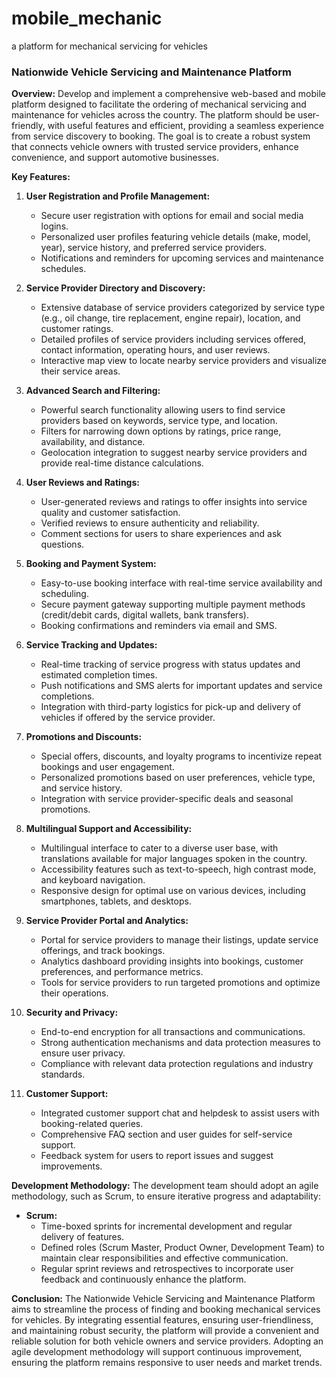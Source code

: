 # mobile_mechanic
a platform for mechanical servicing for vehicles

### Nationwide Vehicle Servicing and Maintenance Platform

**Overview:**
Develop and implement a comprehensive web-based and mobile platform designed to facilitate the ordering of mechanical servicing and maintenance for vehicles across the country. The platform should be user-friendly, with useful features and efficient, providing a seamless experience from service discovery to booking. The goal is to create a robust system that connects vehicle owners with trusted service providers, enhance convenience, and support automotive businesses.

**Key Features:**
1. **User Registration and Profile Management:**
   - Secure user registration with options for email and social media logins.
   - Personalized user profiles featuring vehicle details (make, model, year), service history, and preferred service providers.
   - Notifications and reminders for upcoming services and maintenance schedules.

2. **Service Provider Directory and Discovery:**
   - Extensive database of service providers categorized by service type (e.g., oil change, tire replacement, engine repair), location, and customer ratings.
   - Detailed profiles of service providers including services offered, contact information, operating hours, and user reviews.
   - Interactive map view to locate nearby service providers and visualize their service areas.

3. **Advanced Search and Filtering:**
   - Powerful search functionality allowing users to find service providers based on keywords, service type, and location.
   - Filters for narrowing down options by ratings, price range, availability, and distance.
   - Geolocation integration to suggest nearby service providers and provide real-time distance calculations.

4. **User Reviews and Ratings:**
   - User-generated reviews and ratings to offer insights into service quality and customer satisfaction.
   - Verified reviews to ensure authenticity and reliability.
   - Comment sections for users to share experiences and ask questions.

5. **Booking and Payment System:**
   - Easy-to-use booking interface with real-time service availability and scheduling.
   - Secure payment gateway supporting multiple payment methods (credit/debit cards, digital wallets, bank transfers).
   - Booking confirmations and reminders via email and SMS.

6. **Service Tracking and Updates:**
   - Real-time tracking of service progress with status updates and estimated completion times.
   - Push notifications and SMS alerts for important updates and service completions.
   - Integration with third-party logistics for pick-up and delivery of vehicles if offered by the service provider.

7. **Promotions and Discounts:**
   - Special offers, discounts, and loyalty programs to incentivize repeat bookings and user engagement.
   - Personalized promotions based on user preferences, vehicle type, and service history.
   - Integration with service provider-specific deals and seasonal promotions.

8. **Multilingual Support and Accessibility:**
   - Multilingual interface to cater to a diverse user base, with translations available for major languages spoken in the country.
   - Accessibility features such as text-to-speech, high contrast mode, and keyboard navigation.
   - Responsive design for optimal use on various devices, including smartphones, tablets, and desktops.

9. **Service Provider Portal and Analytics:**
   - Portal for service providers to manage their listings, update service offerings, and track bookings.
   - Analytics dashboard providing insights into bookings, customer preferences, and performance metrics.
   - Tools for service providers to run targeted promotions and optimize their operations.

10. **Security and Privacy:**
    - End-to-end encryption for all transactions and communications.
    - Strong authentication mechanisms and data protection measures to ensure user privacy.
    - Compliance with relevant data protection regulations and industry standards.

11. **Customer Support:**
    - Integrated customer support chat and helpdesk to assist users with booking-related queries.
    - Comprehensive FAQ section and user guides for self-service support.
    - Feedback system for users to report issues and suggest improvements.

**Development Methodology:**
The development team should adopt an agile methodology, such as Scrum, to ensure iterative progress and adaptability:

- **Scrum:**
  - Time-boxed sprints for incremental development and regular delivery of features.
  - Defined roles (Scrum Master, Product Owner, Development Team) to maintain clear responsibilities and effective communication.
  - Regular sprint reviews and retrospectives to incorporate user feedback and continuously enhance the platform.

**Conclusion:**
The Nationwide Vehicle Servicing and Maintenance Platform aims to streamline the process of finding and booking mechanical services for vehicles. By integrating essential features, ensuring user-friendliness, and maintaining robust security, the platform will provide a convenient and reliable solution for both vehicle owners and service providers. Adopting an agile development methodology will support continuous improvement, ensuring the platform remains responsive to user needs and market trends.

